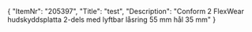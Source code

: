 {
  "ItemNr": "205397",
  "Title": "test",
  "Description": "Conform 2 FlexWear hudskyddsplatta 2-dels med lyftbar låsring 55 mm hål 35 mm"
}